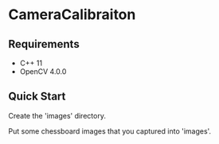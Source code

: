 # CameraCalibraiton
## Requirements
- C++ 11
- OpenCV 4.0.0

## Quick Start
Create the 'images' directory.

Put some chessboard images that you captured into 'images'.
